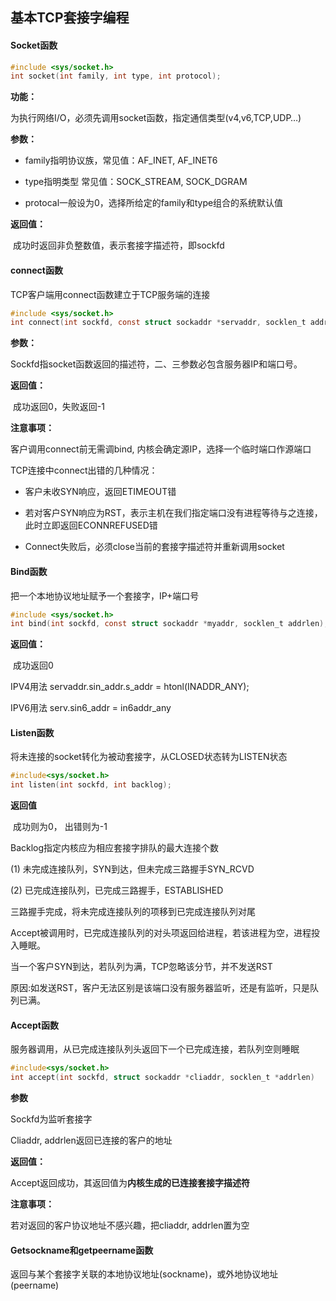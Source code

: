## 基本TCP套接字编程

#### Socket函数

```C
#include <sys/socket.h>
int socket(int family, int type, int protocol);
```

**功能：**

​    为执行网络I/O，必须先调用socket函数，指定通信类型(v4,v6,TCP,UDP…)

**参数：**

* family指明协议族，常见值：AF_INET, AF_INET6

* type指明类型 常见值：SOCK_STREAM, SOCK_DGRAM

* protocal一般设为0，选择所给定的family和type组合的系统默认值

**返回值：**

​    成功时返回非负整数值，表示套接字描述符，即sockfd 

#### connect函数

TCP客户端用connect函数建立于TCP服务端的连接

```C
#include <sys/socket.h>
int connect(int sockfd, const struct sockaddr *servaddr, socklen_t addrlen);
```

**参数：**

​    Sockfd指socket函数返回的描述符，二、三参数必包含服务器IP和端口号。

**返回值：**

​    成功返回0，失败返回-1

**注意事项：**

客户调用connect前无需调bind, 内核会确定源IP，选择一个临时端口作源端口

TCP连接中connect出错的几种情况：

* 客户未收SYN响应，返回ETIMEOUT错

* 若对客户SYN响应为RST，表示主机在我们指定端口没有进程等待与之连接，此时立即返回ECONNREFUSED错

* Connect失败后，必须close当前的套接字描述符并重新调用socket

#### Bind函数

把一个本地协议地址赋予一个套接字，IP+端口号

```C
#include <sys/socket.h>
int bind(int sockfd, const struct sockaddr *myaddr, socklen_t addrlen);
```

**返回值：**

​    成功返回0

IPV4用法 servaddr.sin_addr.s_addr = htonl(INADDR_ANY);

IPV6用法 serv.sin6_addr = in6addr_any

#### Listen函数

将未连接的socket转化为被动套接字，从CLOSED状态转为LISTEN状态

```C
#include<sys/socket.h>
int listen(int sockfd, int backlog); 
```

**返回值**

​    成功则为0， 出错则为-1

Backlog指定内核应为相应套接字排队的最大连接个数

(1)  未完成连接队列，SYN到达，但未完成三路握手SYN_RCVD

(2)  已完成连接队列，已完成三路握手，ESTABLISHED

三路握手完成，将未完成连接队列的项移到已完成连接队列对尾

Accept被调用时，已完成连接队列的对头项返回给进程，若该进程为空，进程投入睡眠。

当一个客户SYN到达，若队列为满，TCP忽略该分节，并不发送RST

原因:如发送RST，客户无法区别是该端口没有服务器监听，还是有监听，只是队列已满。

#### Accept函数

服务器调用，从已完成连接队列头返回下一个已完成连接，若队列空则睡眠

```c
#include<sys/socket.h>
int accept(int sockfd, struct sockaddr *cliaddr, socklen_t *addrlen)
```

**参数**

Sockfd为监听套接字

Cliaddr, addrlen返回已连接的客户的地址

**返回值：**

Accept返回成功，其返回值为**内核生成的已连接套接字描述符**

**注意事项：**    

若对返回的客户协议地址不感兴趣，把cliaddr, addrlen置为空

#### Getsockname和getpeername函数

返回与某个套接字关联的本地协议地址(sockname)，或外地协议地址(peername)













